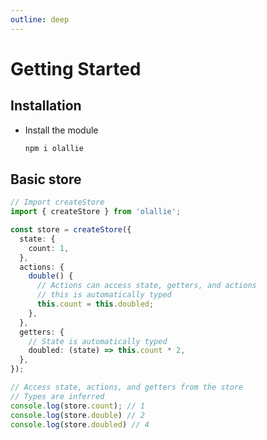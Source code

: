 ```yaml
---
outline: deep
---
```

# Getting Started

## Installation

- Install the module

  ```bash
  npm i olallie
  ```

## Basic store

```ts
// Import createStore
import { createStore } from 'olallie';

const store = createStore({
  state: {
    count: 1,
  },
  actions: {
    double() {
      // Actions can access state, getters, and actions
      // this is automatically typed
      this.count = this.doubled;
    },
  },
  getters: {
    // State is automatically typed
    doubled: (state) => this.count * 2,
  },
});

// Access state, actions, and getters from the store
// Types are inferred
console.log(store.count); // 1
console.log(store.double) // 2
console.log(store.doubled) // 4
```
